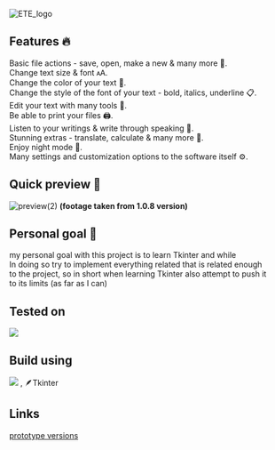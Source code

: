![ETE_logo](https://user-images.githubusercontent.com/95249974/181734159-96e38456-fd13-44e2-907b-83b8b45f5dbc.png)

## Features 🔥
Basic file actions - save, open, make a new & many more 💾.  
Change text size & font 🗚.  
Change the color of your text 🌈.  
Change the style of the font of your text - bold, italics, underline 📋.  
Edit your text with many tools 🔧.  
Be able to print your files 🖨️.  
Listen to your writings & write through speaking 📣.  
Stunning extras - translate, calculate & many more 📩.  
Enjoy night mode 🌙.  
Many settings and customization options to the software itself ⚙️.  

## Quick preview 💎
![preview(2)](https://user-images.githubusercontent.com/95249974/194645116-eace5af2-b0c9-40b3-b32d-a493db38d2c5.gif)
__(footage taken from 1.0.8 version)__

## Personal goal 🌟
my personal goal with this project is to learn Tkinter and while  
In doing so try to implement everything related that is related enough  
to the project, so in short when learning Tkinter also attempt to push it  
to its limits (as far as I can)

## Tested on
<img src="https://img.shields.io/badge/Windows-0078D6?style=for-the-badge&logo=windows&logoColor=white" />

## Build using
<img src="https://img.shields.io/badge/Python-FFD43B?style=for-the-badge&logo=python&logoColor=blue" /> , 🪶Tkinter

## Links
[prototype versions](https://drive.google.com/drive/folders/198UXDgf7o3Juqkd-CtJOGqjPYZ_Q4mAq?usp=sharing)
